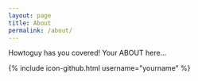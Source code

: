```yaml
---
layout: page
title: About
permalink: /about/
---
```


Howtoguy has you covered! Your ABOUT here...

{% include icon-github.html username="yourname" %}
